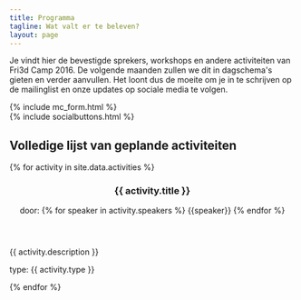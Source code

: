 ```yaml
---
title: Programma
tagline: Wat valt er te beleven?
layout: page
---
```


Je vindt hier de bevestigde sprekers, workshops en andere activiteiten van Fri3d Camp 2016. De volgende maanden zullen we dit in dagschema's gieten en verder aanvullen. Het loont dus de moeite om je in te schrijven op de mailinglist en onze updates op sociale media te volgen.
<div class="row">
    <div class="col-md-6">
        {% include mc_form.html %}
    </div>
    <div class="col-md-6">
        {% include socialbuttons.html %}
    </div>
</div>
<h2>Volledige lijst van geplande activiteiten</h2>
<div class="row">
<div class="col-md-12">
{% for activity in site.data.activities %}
  <article class="contentitem activity" id="{{ activity.title | slugify }}">
    <header>
      <h3>{{ activity.title }}</h3>
      <p>door: {% for speaker in activity.speakers %} <span class="speaker">{{speaker}}</span> {% endfor %}</p>
    </header>
    <p>{{ activity.description }}</p>
    <footer>
      <p>type: {{ activity.type }}</p>
    </footer>
  </article>
{% endfor %}
</div>
</div>
